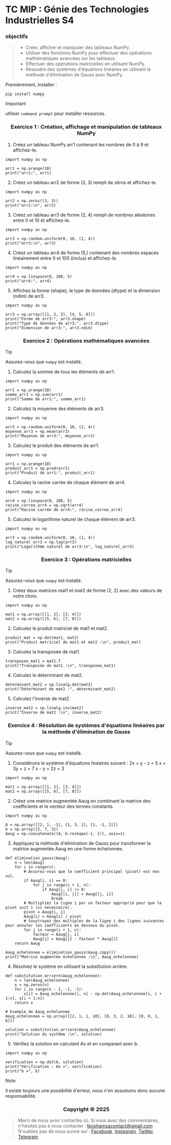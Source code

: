 # TC MIP : Génie des Technologies Industrielles S4


### <a name="objectifs"></a> objectifs


> * Créer, afficher et manipuler des tableaux NumPy.
> * Utiliser des fonctions NumPy pour effectuer des opérations mathématiques avancées sur les tableaux.
> * Effectuer des opérations matricielles en utilisant NumPy.
> * Résoudre des systèmes d'équations linéaires en utilisant la méthode d'élimination de Gauss avec NumPy.


Premièrement, installer :


```shell
pip install numpy
```


> [!IMPORTANT]
> utiliser `command prompt` pour installer resources.


</p>
<h3 align="center">Exercice 1 : Création, affichage et manipulation de tableaux NumPy</h3>
<p align="center">
</p>


1. Créez un tableau NumPy arr1 contenant les nombres de 0 à 9 et affichez-le.


```shell
import numpy as np

arr1 = np.arange(10)
print("arr1:", arr1)
```

2. Créez un tableau arr2 de forme (3, 3) rempli de zéros et affichez-le.


```shell
import numpy as np

arr2 = np.zeros((3, 3))
print("arr2:\n", arr2)
```


3. Créez un tableau arr3 de forme (2, 4) rempli de nombres aléatoires entre 0 et 10 et affichez-le.


```shell
import numpy as np

arr3 = np.random.uniform(0, 10, (2, 4))
print("arr3:\n", arr3)
```

4. Créez un tableau arr4 de forme (5,) contenant des nombres espacés linéairement entre 0 et 100 (inclus) et affichez-le.


```shell
import numpy as np

arr4 = np.linspace(0, 100, 5)
print("arr4:", arr4)
```

5. Affichez la forme (shape), le type de données (dtype) et la dimension (ndim) de arr3.


```shell
import numpy as np

arr3 = np.array([[1, 2, 3], [4, 5, 6]])
print("Forme de arr3:", arr3.shape)
print("Type de données de arr3:", arr3.dtype)
print("Dimension de arr3:", arr3.ndim)
```


</p>
<h3 align="center">Exercice 2 : Opérations mathématiques avancées</h3>
<p align="center">
</p>

> [!TIP]
> Assurez-vous que `numpy` est installé.

1. Calculez la somme de tous les éléments de arr1.


```shell
import numpy as np

arr1 = np.arange(10)
somme_arr1 = np.sum(arr1)
print("Somme de arr1:", somme_arr1)
```

2. Calculez la moyenne des éléments de arr3.


```shell
import numpy as np

arr3 = np.random.uniform(0, 10, (2, 4))
moyenne_arr3 = np.mean(arr3)
print("Moyenne de arr3:", moyenne_arr3)
```

3. Calculez le produit des éléments de arr1.


```shell
import numpy as np

arr1 = np.arange(10)
produit_arr1 = np.prod(arr1)
print("Produit de arr1:", produit_arr1)
```

4. Calculez la racine carrée de chaque élément de arr4.


```shell
import numpy as np

arr4 = np.linspace(0, 100, 5)
racine_carree_arr4 = np.sqrt(arr4)
print("Racine carrée de arr4:", racine_carree_arr4)
```

5. Calculez le logarithme naturel de chaque élément de arr3.


```shell
import numpy as np

arr3 = np.random.uniform(0, 10, (2, 4))
log_naturel_arr3 = np.log(arr3)
print("Logarithme naturel de arr3:\n", log_naturel_arr3)
```

</p>
<h3 align="center">Exercice 3 : Opérations matricielles</h3>
<p align="center">
</p>

> [!TIP]
> Assurez-vous que `numpy` est installé.


1. Créez deux matrices mat1 et mat2 de forme (2, 2) avec des valeurs de votre choix.


```shell
import numpy as np

mat1 = np.array([[1, 2], [3, 4]])
mat2 = np.array([[5, 6], [7, 8]])
```

2. Calculez le produit matriciel de mat1 et mat2.


```shell
produit_mat = np.dot(mat1, mat2)
print("Produit matriciel de mat1 et mat2 :\n", produit_mat)
```

3. Calculez la transposée de mat1.


```shell
transposee_mat1 = mat1.T
print("Transposée de mat1 :\n", transposee_mat1)
```

4. Calculez le déterminant de mat2.


```shell
determinant_mat2 = np.linalg.det(mat2)
print("Déterminant de mat2 :", determinant_mat2)
```

5. Calculez l'inverse de mat2.


```shell
inverse_mat2 = np.linalg.inv(mat2)
print("Inverse de mat2 :\n", inverse_mat2)
```

</p>
<h3 align="center">Exercice 4 : Résolution de systèmes d'équations linéaires par la méthode d'élimination de Gauss</h3>
<p align="center">
</p>

> [!TIP]
> Assurez-vous que `numpy` est installé.


1. Considérons le système d'équations linéaires suivant :
    2x + y - z = 5
    x + 3y + z = 7
    x - y + 2z = 3


```shell
import numpy as np

mat1 = np.array([[1, 2], [3, 4]])
mat2 = np.array([[5, 6], [7, 8]])
```

2. Créez une matrice augmentée Aaug en combinant la matrice des coefficients et le vecteur des termes constants.


```shell
import numpy as np

A = np.array([[2, 1, -1], [1, 3, 1], [1, -1, 2]])
b = np.array([5, 7, 3])
Aaug = np.concatenate((A, b.reshape(-1, 1)), axis=1)
```

3. Appliquez la méthode d'élimination de Gauss pour transformer la matrice augmentée Aaug en une forme échelonnée.


```shell
def elimination_gauss(Aaug):
    n = len(Aaug)
    for i in range(n):
        # Assurez-vous que le coefficient principal (pivot) est non nul.
        if Aaug[i, i] == 0:
            for j in range(i + 1, n):
                if Aaug[j, i] != 0:
                    Aaug[[i, j]] = Aaug[[j, i]]
                    break
        # Multipliez la ligne i par un facteur approprié pour que le pivot soit 1 (si nécessaire).
        pivot = Aaug[i, i]
        Aaug[i] = Aaug[i] / pivot
        # Soustrayez des multiples de la ligne i des lignes suivantes pour annuler les coefficients en dessous du pivot.
        for j in range(i + 1, n):
            facteur = Aaug[j, i]
            Aaug[j] = Aaug[j] - facteur * Aaug[i]
    return Aaug

Aaug_echelonnee = elimination_gauss(Aaug.copy())
print("Matrice augmentée échelonnée :\n", Aaug_echelonnee)
```

4. Résolvez le système en utilisant la substitution arrière.


```shell
def substitution_arriere(Aaug_echelonnee):
    n = len(Aaug_echelonnee)
    x = np.zeros(n)
    for i in range(n - 1, -1, -1):
        x[i] = Aaug_echelonnee[i, n] - np.dot(Aaug_echelonnee[i, i + 1:n], x[i + 1:n])
    return x

# Exemple de Aaug_echelonnee
Aaug_echelonnee = np.array([[2, 1, 1, 10], [0, 3, 2, 18], [0, 0, 1, 6]])

solution = substitution_arriere(Aaug_echelonnee)
print("Solution du système :\n", solution)
```

5. Vérifiez la solution en calculant Ax et en comparant avec b.


```shell
import numpy as np

verification = np.dot(A, solution)
print("Vérification : Ax =", verification)
print("b =", b)
```


> [!NOTE]
> Il existe toujours une possibilité d'erreur, nous n'en assumons donc aucune responsabilité.

</p>
<h3 align="center">Copyright © 2025</h3>
<p align="center">
</p>

> Merci de nous avoir contactés ici. Si vous avez des commentaires, n'hésitez pas à nous contacter :
tknohamzacontact@gmail.com
N'oubliez pas de nous suivre sur :
<a href="https://facebook.com/tknohamza">Facebook</a>, <a href="https://instagram.com/r/tknohamza">Instagram</a>, <a href="https://twitter.com/tknohamza">Twitter</a>, <a href="https://t.me/tknohamzachannel">Telegram</a>
